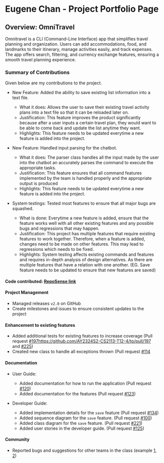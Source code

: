 # Eugene Chan - Project Portfolio Page

## Overview: OmniTravel

Omnitravel is a CLI (Command-Line Interface) app that simplifies travel planning and organization.
Users can add accommodations, food, and landmarks to their itinerary, manage activities easily, and track expenses.
The app offers search, filtering, and currency exchange features, ensuring a smooth travel planning experience.


### Summary of Contributions

Given below are my contributions to the project. 

* New Feature: Added the ability to save existing list information into a text file.
  * What it does: Allows the user to save their existing travel activity plans into a text file so that it can be
  reloaded later on.
  * Justification: This feature improves the product significantly because after a user inputs a certain travel plan, 
  they would want to be able to come back and update the list anytime they want.
  * Highlights: This feature needs to be updated everytime a new feature is added into the project.

* New Feature: Handled input parsing for the chatbot.
  * What it does: The parser class handles all the input made by the user into the chatbot an accurately parses the
  command to execute the appropriate tasks.
  * Justification: This feature ensures that all command features implemented by the team is handled properly and the 
  appropriate output is produced
  * Highlights: This feature needs to be updated everytime a new feature is added into the project.

* System testings: Tested most features to ensure that all major bugs are squashed.
  * What is done: Everytime a new feature is added, ensure that the feature works well with all other existing features
  and any possible bugs and regressions that may happen.
  * Justification: This project has multiple features that require existing features to work together. Therefore, when
  a feature is added, changes need to be made on other features. This may lead to regressions which needs to be fixed.
  * Highlights: System testing affects existing commands and features and requires in-depth analysis of design 
  alternatives. As there are multiple features that have a relation with one another. (EG. Save feature needs to be
  updated to ensure that new features are saved)

#### Code contributed: [RepoSense link](https://nus-cs2113-ay2324s2.github.io/tp-dashboard/?search=eugene&sort=groupTitle&sortWithin=title&timeframe=commit&mergegroup=&groupSelect=groupByRepos&breakdown=true&checkedFileTypes=docs~functional-code~test-code~other&since=2024-02-23&tabOpen=true&tabType=authorship&tabAuthor=EugeneChanJiajun&tabRepo=AY2324S2-CS2113-T12-4%2Ftp%5Bmaster%5D&authorshipIsMergeGroup=false&authorshipFileTypes=docs~functional-code~test-code~other&authorshipIsBinaryFileTypeChecked=false&authorshipIsIgnoredFilesChecked=false)

#### Project Management
 * Managed releases `v2.0` on GitHub
 * Create milestones and issues to ensure consistent updates to the project

#### Enhancement to existing features
 * Added additional tests for existing features to increase coverage (Pull request [#197]()https://github.com/AY2324S2-CS2113-T12-4/tp/pull/197 and [#225](https://github.com/AY2324S2-CS2113-T12-4/tp/pull/225))
 * Created new class to handle all exceptions thrown (Pull request [#114](https://github.com/AY2324S2-CS2113-T12-4/tp/pull/114)


#### Documentation
* User Guide:
  * Added documentation for how to run the application (Pull request [#120](https://github.com/AY2324S2-CS2113-T12-4/tp/pull/120))
  * Added documentation for the features (Pull request [#123](https://github.com/AY2324S2-CS2113-T12-4/tp/pull/123))

* Developer Guide:
  * Added implementation details for the `save` feature (Pull request [#134](https://github.com/AY2324S2-CS2113-T12-4/tp/pull/134))
  * Added sequence diagram for the `save` feature. (Pull request [#100](https://github.com/AY2324S2-CS2113-T12-4/tp/pull/100))
  * Added class diagram for the `save` feature. (Pull request [#221](https://github.com/AY2324S2-CS2113-T12-4/tp/pull/221))
  * Added user stories in the developer guide. (Pull request [#125](https://github.com/AY2324S2-CS2113-T12-4/tp/pull/125))

#### Community
* Reported bugs and suggestions for other teams in the class (example [1](https://github.com/nus-cs2113-AY2324S2/tp/pull/42/files), [2](https://github.com/EugeneChanJiajun/ped/issues))
